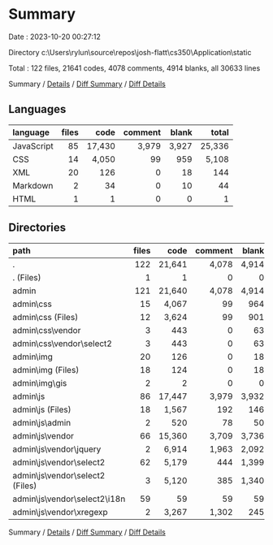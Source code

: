 # Summary

Date : 2023-10-20 00:27:12

Directory c:\\Users\\rylun\\source\\repos\\josh-flatt\\cs350\\Application\\static

Total : 122 files,  21641 codes, 4078 comments, 4914 blanks, all 30633 lines

Summary / [Details](details.md) / [Diff Summary](diff.md) / [Diff Details](diff-details.md)

## Languages
| language | files | code | comment | blank | total |
| :--- | ---: | ---: | ---: | ---: | ---: |
| JavaScript | 85 | 17,430 | 3,979 | 3,927 | 25,336 |
| CSS | 14 | 4,050 | 99 | 959 | 5,108 |
| XML | 20 | 126 | 0 | 18 | 144 |
| Markdown | 2 | 34 | 0 | 10 | 44 |
| HTML | 1 | 1 | 0 | 0 | 1 |

## Directories
| path | files | code | comment | blank | total |
| :--- | ---: | ---: | ---: | ---: | ---: |
| . | 122 | 21,641 | 4,078 | 4,914 | 30,633 |
| . (Files) | 1 | 1 | 0 | 0 | 1 |
| admin | 121 | 21,640 | 4,078 | 4,914 | 30,632 |
| admin\\css | 15 | 4,067 | 99 | 964 | 5,130 |
| admin\\css (Files) | 12 | 3,624 | 99 | 901 | 4,624 |
| admin\\css\\vendor | 3 | 443 | 0 | 63 | 506 |
| admin\\css\\vendor\\select2 | 3 | 443 | 0 | 63 | 506 |
| admin\\img | 20 | 126 | 0 | 18 | 144 |
| admin\\img (Files) | 18 | 124 | 0 | 18 | 142 |
| admin\\img\\gis | 2 | 2 | 0 | 0 | 2 |
| admin\\js | 86 | 17,447 | 3,979 | 3,932 | 25,358 |
| admin\\js (Files) | 18 | 1,567 | 192 | 146 | 1,905 |
| admin\\js\\admin | 2 | 520 | 78 | 50 | 648 |
| admin\\js\\vendor | 66 | 15,360 | 3,709 | 3,736 | 22,805 |
| admin\\js\\vendor\\jquery | 2 | 6,914 | 1,963 | 2,092 | 10,969 |
| admin\\js\\vendor\\select2 | 62 | 5,179 | 444 | 1,399 | 7,022 |
| admin\\js\\vendor\\select2 (Files) | 3 | 5,120 | 385 | 1,340 | 6,845 |
| admin\\js\\vendor\\select2\\i18n | 59 | 59 | 59 | 59 | 177 |
| admin\\js\\vendor\\xregexp | 2 | 3,267 | 1,302 | 245 | 4,814 |

Summary / [Details](details.md) / [Diff Summary](diff.md) / [Diff Details](diff-details.md)